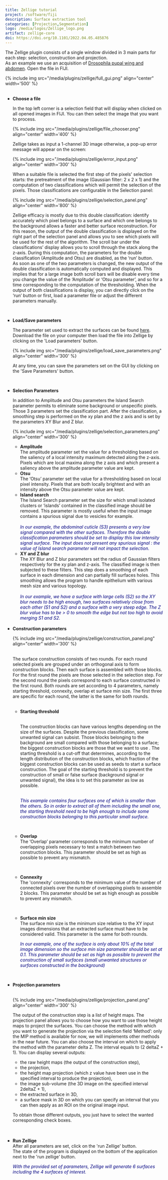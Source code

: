 ```yaml
---
title: Zellige tutorial
project: /software/fiji
description: Surface extraction tool
categories: [Projection,Segmentation]
logo: /media/logos/Zellige_logo.png
artifact: zellige-core
doi: https://doi.org/10.1101/2022.04.05.485876
---
```


The Zellige plugin consists of a single window divided in 3 main parts for each step: selection, construction and projection.
<br>As an example we use an acquisition of  [Drosophila pupal wing and abdomen](https://zenodo.org/record/6376566). Open the file in FIJI.

<!-- ![fullGui](/media/plugins/logos/zellige/full_gui.png){:width="900px"} -->
{% include img
src="/media/plugins/zellige/full_gui.png"
align="center"
width='500'  %}

<ul>
<br>
<li type = "square"><strong>Choose a file</strong></li>

In the top left corner is a selection field that will display when clicked on all opened images in FIJI. You can then select the image that you want to process.

<!-- ![fileChooser](/media/plugins/zellige/file_chooser.png){:width="100px"} -->
{% include img
src="/media/plugins/zellige/file_chooser.png"
align="center"
width='400'  %}

<p>Zellige takes as input a 1-channel 3D image otherwise, a pop-up error message will appear on the screen:</p>

<!-- ![errorInput](/media/plugins/zellige/error_input.png){:width="300px"} -->
{% include img
src="/media/plugins/zellige/error_input.png"
align="center"
width='300'  %}

<p>When a suitable file is selected the first step of the pixels' selection starts: the pretreatment of the image (Gaussian filter:  2 x 2 x 1) and the computation of two classifications which will permit the selection of the pixels. Those classifications are configurable in the Selection panel:</p>

<!-- ![selectionPanel](/media/plugins/zellige/selection_panel.png){:width="900px"} -->
{% include img
src="/media/plugins/zellige/selection_panel.png"
align="center"
width='800'  %}

<p>Zellige efficacy is mostly due to this double classification: identify accurately which pixel belongs to a surface and which one belongs to the background allows a faster and better surface reconstruction. For this reason, the output of the double classification is displayed on the right part of the selection panel and allows you to see which pixels will be used for the rest of the algorithm. The scroll bar under the classifications’ display allows you to scroll through the stack along the z-axis. During this computation, the parameters for the double classification (Amplitude and Otsu) are disabled, as the ‘run’ button.<br>
As soon as one of the two parameters is changed, the new output of the double classification is automatically computed and displayed. This implies that for a large image both scroll bars will be disable every time you change the value of the ‘Amplitude’ or ‘Otsu parameter’, and so for a time corresponding to the computation of the thresholding.
When the output of both classifications is display, you can directly click on the ‘run’ button or first, load a parameter file or adjust the different parameters manually.<p>



<br><li type = "square"><strong>Load/Save parameters</strong></li>

The parameter set used to extract the surfaces can be found [here](http//link/to/file). Download the file on your computer then load the file into Zellige by clicking on the 'Load parameters' button.

{% include img
src="/media/plugins/zellige/load_save_parameters.png"
align="center"
width='300'  %}

At any time, you can save the parameters set on the GUI by clicking on the 'Save Parameters' button.<br>

<br><li type = "square"><strong>Selection Parameters</strong></li>

In addition to Amplitude and Otsu parameters the Island Search parameter permits to eliminate some background or unspecific pixels. Those 3 parameters set the classification part. After the classification, a smoothing step is performed on the xy plan and the z axis and is set by the parameters XY Blur and Z blur.

{% include img
src="/media/plugins/zellige/selection_parameters.png"
align="center"
width='300'  %}

<ul>
<li type ="cercle"><strong>Amplitude</strong><br>
The amplitude parameter set the value for a thresholding based on the saliency of a local intensity maximum detected along the z-axis. Pixels which are local maxima along the z axis and which present a saliency above the amplitude parameter value are kept.
<br>
</li>
<li><strong>Otsu</strong><br>
The ‘Otsu’ parameter set the value for a thresholding based on local pixel intensity. Pixels that are both locally brightest and with an intensity above the Otsu parameter value are kept.<br>
</li>
<li><strong>Island search</strong><br>
The Island Search parameter set the size for which small isolated clusters or ‘islands’ contained in the classified image should be removed. This parameter is mostly useful when the input image contains a spurious signal due to vesicles for example.<br>
</li><br><span style="color: navy"><i>In our example, the abdominal cuticle  (S3) presents a very low signal compared with the other surfaces. Therefore the double classification parameters should be set to display this low intensity signal surface.
The input does not present any spurious signal : the value of Island search parameter will not impact the selection.</i></span><br>

<li><strong>XY and Z blur</strong>
<br>The XY Blur and Z blur parameters set the radius of Gaussian filters respectively for the xy plan and z-axis. The classified image is then subjected to these filters. This step does a smoothing of each surface in each dimension and can partially fill surfaces holes. This smoothing allows the program to handle epithelium with various mesh size and various topology.</li><br>
<span style="color: navy"><i>In our example, we have a surface with large cells (S2) so the XY blur needs to be high enough, two surfaces relatively close from each other (S1 and S2) and a surface with a very steep edge.
The Z blur value has to be > 0 to smooth the edge but not too high to avoid merging S1 and S2.</i> </span>
<br>
</ul>
<br><li type = "square"><strong>Construction parameters</strong></li>

{% include img
src="/media/plugins/zellige/construction_panel.png"
align="center"
width='300'  %}



<br>The surface construction consists of two rounds. For each round selected pixels are grouped under an orthogonal axis to form construction blocks. Then each surface is assembled with those blocks.  
For the first round the pixels are those selected in the selection step. For the second round the pixels correspond to each surface constructed in the first round.
Both rounds are set according to 4 parameters, namely starting threshold, connexity, overlap et surface min size. The first three are specific for each round, the latter is the same for both rounds.

<ul>
<br><li><strong>Starting threshold</strong>

<br>The construction blocks can have various lengths depending on the size of the surfaces. Despite the previous classification, some unwanted signal can subsist. Those blocks belonging to the background are small compared with those belonging to a surface; the biggest construction blocks are those that we want to use .
The starting threshold is a cut-off that determines, according to the length distribution of the construction blocks, which fraction of the biggest construction blocks can be used as seeds to start a surface construction.
The goal of the starting threshold is to prevent the construction of small or false surface (background signal or unwanted signal), the idea is to set this parameter as low as possible.</li>
<br><span style="color: navy"><i>This example contains four surfaces one of which is smaller than the others. So in order to extract all of them including the small one, the starting threshold need to be high enough to include some construction blocks belonging to this particular small surface.</i></span><br>

<br><li><strong>Overlap</strong>
<br>The ‘Overlap’ parameter corresponds to the minimum number of overlapping pixels necessary to test a match between two construction blocks.
This parameter should be set as high as possible to prevent any mismatch.
</li>

<br><li><strong>Connexity</strong>
<br>The 'connexity' corresponds to the minimum value of the number of connected pixels over the number of overlapping pixels to assemble 2 blocks.
This parameter should be set as high enough as possible to prevent any mismatch.</li>

<br><li><strong>Surface min size</strong>
<br>The surface min size is the minimum size relative to the XY input images dimensions that an extracted surface must have to be considered valid. This parameter is the same for both rounds.</li>

<span style="color: navy"><i>In our example, one of the surface is only about 10% of the total image dimension so the surface min size parameter should be set at 0.1. This parameter should be set as high as possible to prevent the construction of small surfaces (small unwanted structures or surfaces constructed in the background)</i></span>
</ul>



<br><li type = "square"><strong>Projection parameters</strong></li><br>


{% include img
src="/media/plugins/zellige/projection_panel.png"
align="center"
width='300'  %}

<p>The output of the construction step is a list of height maps. The projection panel allows you to choose how you want to use those height maps to project the surfaces. You can choose the method with which you want to generate the projection via the selection field ‘Method’: only the MIP method is available for now, we will implements other methods in the near future. You can also choose the interval on which to apply the method with the parameter delta Z. The interval equals to (2 deltaZ + 1).    
You can display several outputs:
<ul> 
<li>the raw height maps (the output of the construction step),</li>
<li> the projection,</li>  
<li>the height map projection (which z value have been use in the specified  interval to produce the projection), </li>
<li>the image sub-volume (the 3D image on the specified interval 2deltaZ + 1),</li>
<li>  the extracted surface in 3D,</li> 
<li> a surface mask in 3D on which you can specify an interval that you can then apply as an ROI on the original image input.</li> 
</ul>

To obtain those different outputs, you just have to select the wanted corresponding check boxes.


<br>
<br><li type = "square"><strong>Run Zellige</strong></li>
After all parameters are set, click on the 'run Zellige' button.<br>
The state of the program is displayed on the bottom of the application next to the 'run zellige' button.<br> 

<span style="color: navy"><i>With the provided set of parameters, Zellige will generate 6 surfaces including the 4 surfaces of interest.</i>
</span>
</ul>





